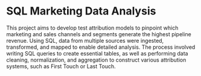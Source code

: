 # SQL Marketing Data Analysis

This project aims to develop test attribution models to pinpoint which marketing and sales channels and segments generate the highest pipeline revenue. Using SQL, data from multiple sources were ingested, transformed, and mapped to enable detailed analysis. The process involved writing SQL queries to create essential tables, as well as performing data cleaning, normalization, and aggregation to construct various attribution systems, such as First Touch or Last Touch.
